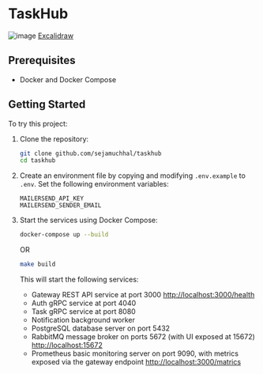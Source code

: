 # TaskHub

![image](https://github.com/user-attachments/assets/3321f286-70f8-48e6-9c92-68a56ff916e3)
[Excalidraw](https://excalidraw.com/#json=cb9i8sIhdG5kiTurTpW3U,YTWpqdxbMMey_8p0_80ywg)

## Prerequisites

- Docker and Docker Compose

## Getting Started

To try this project:

1. Clone the repository:

   ```bash
   git clone github.com/sejamuchhal/taskhub
   cd taskhub
   ```

2. Create an environment file by copying and modifying `.env.example` to `.env`. Set the following environment variables:

   ```plaintext
   MAILERSEND_API_KEY
   MAILERSEND_SENDER_EMAIL
   ```

3. Start the services using Docker Compose:

   ```bash
   docker-compose up --build
   ```
   OR
   ```bash
   make build
   ```

   This will start the following services:

   - Gateway REST API service at port 3000
      [http://localhost:3000/health](http://localhost:3000/health)
   - Auth gRPC service at port 4040
   - Task gRPC service at port 8080
   - Notification background worker
   - PostgreSQL database server on port 5432
   - RabbitMQ message broker on ports 5672 (with UI exposed at 15672)
      [http://localhost:15672](http://localhost:15672)
   - Prometheus basic monitoring server on port 9090, with metrics exposed via the gateway endpoint 
      [http://localhost:3000/matrics](http://localhost:3000/matrics)
